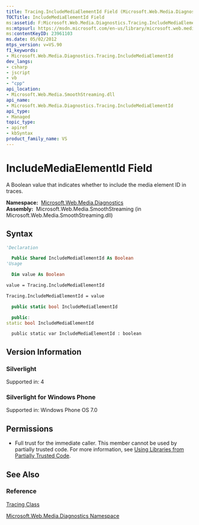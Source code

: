 ```yaml
---
title: Tracing.IncludeMediaElementId Field (Microsoft.Web.Media.Diagnostics)
TOCTitle: IncludeMediaElementId Field
ms:assetid: F:Microsoft.Web.Media.Diagnostics.Tracing.IncludeMediaElementId
ms:mtpsurl: https://msdn.microsoft.com/en-us/library/microsoft.web.media.diagnostics.tracing.includemediaelementid(v=VS.90)
ms:contentKeyID: 23961103
ms.date: 05/02/2012
mtps_version: v=VS.90
f1_keywords:
- Microsoft.Web.Media.Diagnostics.Tracing.IncludeMediaElementId
dev_langs:
- csharp
- jscript
- vb
- "cpp"
api_location:
- Microsoft.Web.Media.SmoothStreaming.dll
api_name:
- Microsoft.Web.Media.Diagnostics.Tracing.IncludeMediaElementId
api_type:
- Managed
topic_type:
- apiref
- kbSyntax
product_family_name: VS
---
```


# IncludeMediaElementId Field

A Boolean value that indicates whether to include the media element ID in traces.

**Namespace:**  [Microsoft.Web.Media.Diagnostics](microsoft-web-media-diagnostics-namespace_1.md)  
**Assembly:**  Microsoft.Web.Media.SmoothStreaming (in Microsoft.Web.Media.SmoothStreaming.dll)

## Syntax

```vb
'Declaration

  Public Shared IncludeMediaElementId As Boolean
'Usage

  Dim value As Boolean

value = Tracing.IncludeMediaElementId

Tracing.IncludeMediaElementId = value
```

```csharp
  public static bool IncludeMediaElementId
```

```cpp
  public:
static bool IncludeMediaElementId
```

```jscript
  public static var IncludeMediaElementId : boolean
```

## Version Information

### Silverlight

Supported in: 4  

### Silverlight for Windows Phone

Supported in: Windows Phone OS 7.0  

## Permissions

  - Full trust for the immediate caller. This member cannot be used by partially trusted code. For more information, see [Using Libraries from Partially Trusted Code](https://msdn.microsoft.com/library/8skskf63).

## See Also

### Reference

[Tracing Class](tracing-class-microsoft-web-media-diagnostics_1.md)

[Microsoft.Web.Media.Diagnostics Namespace](microsoft-web-media-diagnostics-namespace_1.md)


